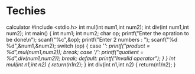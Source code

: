 # Techies
calculator
#include <stdio.h>
int mul(int num1,int num2);
int div(int num1,int num2);
int main()
{
    int num1;
    int num2;
    char op;
    printf("Enter the opration to be done\n");
    scanf("%c",&op);
    printf("Enter 2 numbers : ");
    scanf("%d %d",&num1,&num2);
    switch (op)
    {
    case '*':
        printf("product = %d",mul(num1,num2));
        break;
    case '/':
        printf("quotient = %d",div(num1,num2));
        break;
    default:
        printf("Invalid operator");
    }
}
int mul(int n1,int n2)
{
    return(n1*n2);
}
int div(int n1,int n2)
{
    return(n1/n2);
}
